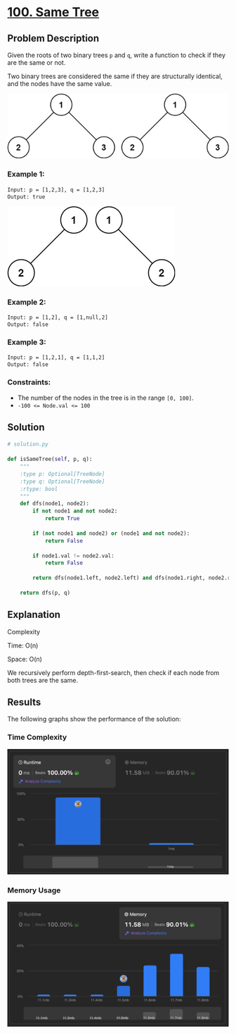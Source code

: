 # [100. Same Tree](https://leetcode.com/problems/same-tree/description/)


## Problem Description

Given the roots of two binary trees `p` and `q`, write a function to check if they are the same or not.

Two binary trees are considered the same if they are structurally identical, and the nodes have the same value.

![Description 1](./desc1.png)

### Example 1:
```plaintext
Input: p = [1,2,3], q = [1,2,3]
Output: true

```
![Description 2](./desc2.png)

### Example 2:
```plaintext
Input: p = [1,2], q = [1,null,2]
Output: false
```

### Example 3:
```plaintext
Input: p = [1,2,1], q = [1,1,2]
Output: false
```

### Constraints:
- The number of the nodes in the tree is in the range `[0, 100]`.
- `-100 <= Node.val <= 100`


## Solution

```python
# solution.py

def isSameTree(self, p, q):
    """
    :type p: Optional[TreeNode]
    :type q: Optional[TreeNode]
    :rtype: bool
    """
    def dfs(node1, node2):
        if not node1 and not node2:
            return True
        
        if (not node1 and node2) or (node1 and not node2):
            return False
        
        if node1.val != node2.val:
            return False
        
        return dfs(node1.left, node2.left) and dfs(node1.right, node2.right)

    return dfs(p, q)
```

## Explanation
Complexity

Time: O(n)

Space: O(n)

We recursively perform depth-first-search, then check if each node from both trees are the same.

## Results

The following graphs show the performance of the solution:

### Time Complexity
![Time Complexity](./time.png)

### Memory Usage
![Memory Usage](./space.png)